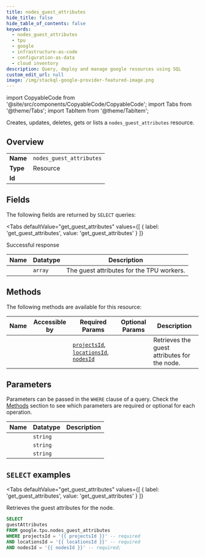 ```yaml
--- 
title: nodes_guest_attributes
hide_title: false
hide_table_of_contents: false
keywords:
  - nodes_guest_attributes
  - tpu
  - google
  - infrastructure-as-code
  - configuration-as-data
  - cloud inventory
description: Query, deploy and manage google resources using SQL
custom_edit_url: null
image: /img/stackql-google-provider-featured-image.png
---
```


import CopyableCode from '@site/src/components/CopyableCode/CopyableCode';
import Tabs from '@theme/Tabs';
import TabItem from '@theme/TabItem';

Creates, updates, deletes, gets or lists a <code>nodes_guest_attributes</code> resource.

## Overview
<table><tbody>
<tr><td><b>Name</b></td><td><code>nodes_guest_attributes</code></td></tr>
<tr><td><b>Type</b></td><td>Resource</td></tr>
<tr><td><b>Id</b></td><td><CopyableCode code="google.tpu.nodes_guest_attributes" /></td></tr>
</tbody></table>

## Fields

The following fields are returned by `SELECT` queries:

<Tabs
    defaultValue="get_guest_attributes"
    values={[
        { label: 'get_guest_attributes', value: 'get_guest_attributes' }
    ]}
>
<TabItem value="get_guest_attributes">

Successful response

<table>
<thead>
    <tr>
    <th>Name</th>
    <th>Datatype</th>
    <th>Description</th>
    </tr>
</thead>
<tbody>
<tr>
    <td><CopyableCode code="guestAttributes" /></td>
    <td><code>array</code></td>
    <td>The guest attributes for the TPU workers.</td>
</tr>
</tbody>
</table>
</TabItem>
</Tabs>

## Methods

The following methods are available for this resource:

<table>
<thead>
    <tr>
    <th>Name</th>
    <th>Accessible by</th>
    <th>Required Params</th>
    <th>Optional Params</th>
    <th>Description</th>
    </tr>
</thead>
<tbody>
<tr>
    <td><a href="#get_guest_attributes"><CopyableCode code="get_guest_attributes" /></a></td>
    <td><CopyableCode code="select" /></td>
    <td><a href="#parameter-projectsId"><code>projectsId</code></a>, <a href="#parameter-locationsId"><code>locationsId</code></a>, <a href="#parameter-nodesId"><code>nodesId</code></a></td>
    <td></td>
    <td>Retrieves the guest attributes for the node.</td>
</tr>
</tbody>
</table>

## Parameters

Parameters can be passed in the `WHERE` clause of a query. Check the [Methods](#methods) section to see which parameters are required or optional for each operation.

<table>
<thead>
    <tr>
    <th>Name</th>
    <th>Datatype</th>
    <th>Description</th>
    </tr>
</thead>
<tbody>
<tr id="parameter-locationsId">
    <td><CopyableCode code="locationsId" /></td>
    <td><code>string</code></td>
    <td></td>
</tr>
<tr id="parameter-nodesId">
    <td><CopyableCode code="nodesId" /></td>
    <td><code>string</code></td>
    <td></td>
</tr>
<tr id="parameter-projectsId">
    <td><CopyableCode code="projectsId" /></td>
    <td><code>string</code></td>
    <td></td>
</tr>
</tbody>
</table>

## `SELECT` examples

<Tabs
    defaultValue="get_guest_attributes"
    values={[
        { label: 'get_guest_attributes', value: 'get_guest_attributes' }
    ]}
>
<TabItem value="get_guest_attributes">

Retrieves the guest attributes for the node.

```sql
SELECT
guestAttributes
FROM google.tpu.nodes_guest_attributes
WHERE projectsId = '{{ projectsId }}' -- required
AND locationsId = '{{ locationsId }}' -- required
AND nodesId = '{{ nodesId }}' -- required;
```
</TabItem>
</Tabs>
